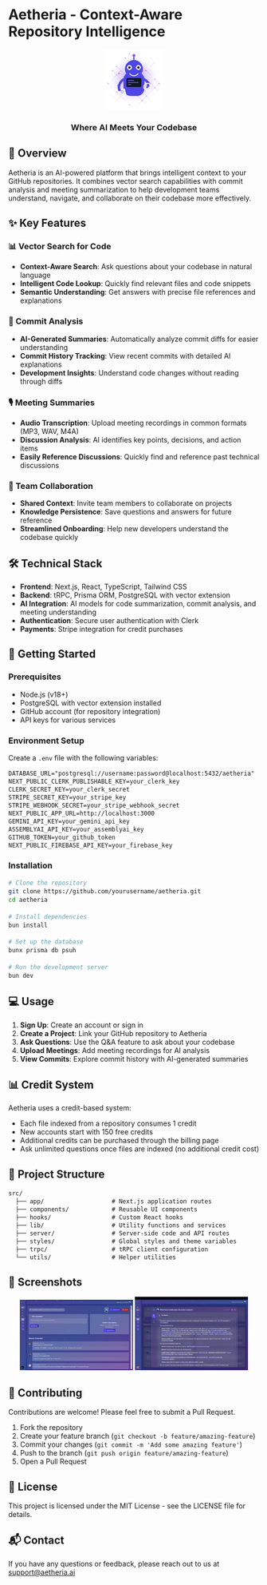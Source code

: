 # Aetheria - Context-Aware Repository Intelligence

<div align="center">
  <img src="/public/aetheria-logo.svg" alt="Aetheria Logo" width="120" />
  <h3>Where AI Meets Your Codebase</h3>
</div>

## 🌟 Overview

Aetheria is an AI-powered platform that brings intelligent context to your GitHub repositories. It combines vector search capabilities with commit analysis and meeting summarization to help development teams understand, navigate, and collaborate on their codebase more effectively.

## ✨ Key Features

### 📊 Vector Search for Code

- **Context-Aware Search**: Ask questions about your codebase in natural language
- **Intelligent Code Lookup**: Quickly find relevant files and code snippets
- **Semantic Understanding**: Get answers with precise file references and explanations

### 📝 Commit Analysis

- **AI-Generated Summaries**: Automatically analyze commit diffs for easier understanding
- **Commit History Tracking**: View recent commits with detailed AI explanations
- **Development Insights**: Understand code changes without reading through diffs

### 🎙️ Meeting Summaries

- **Audio Transcription**: Upload meeting recordings in common formats (MP3, WAV, M4A)
- **Discussion Analysis**: AI identifies key points, decisions, and action items
- **Easily Reference Discussions**: Quickly find and reference past technical discussions

### 👥 Team Collaboration

- **Shared Context**: Invite team members to collaborate on projects
- **Knowledge Persistence**: Save questions and answers for future reference
- **Streamlined Onboarding**: Help new developers understand the codebase quickly

## 🛠️ Technical Stack

- **Frontend**: Next.js, React, TypeScript, Tailwind CSS
- **Backend**: tRPC, Prisma ORM, PostgreSQL with vector extension
- **AI Integration**: AI models for code summarization, commit analysis, and meeting understanding
- **Authentication**: Secure user authentication with Clerk
- **Payments**: Stripe integration for credit purchases

## 🚀 Getting Started

### Prerequisites

- Node.js (v18+)
- PostgreSQL with vector extension installed
- GitHub account (for repository integration)
- API keys for various services

### Environment Setup

Create a `.env` file with the following variables:

```
DATABASE_URL="postgresql://username:password@localhost:5432/aetheria"
NEXT_PUBLIC_CLERK_PUBLISHABLE_KEY=your_clerk_key
CLERK_SECRET_KEY=your_clerk_secret
STRIPE_SECRET_KEY=your_stripe_key
STRIPE_WEBHOOK_SECRET=your_stripe_webhook_secret
NEXT_PUBLIC_APP_URL=http://localhost:3000
GEMINI_API_KEY=your_gemini_api_key
ASSEMBLYAI_API_KEY=your_assemblyai_key
GITHUB_TOKEN=your_github_token
NEXT_PUBLIC_FIREBASE_API_KEY=your_firebase_key
```

### Installation

```bash
# Clone the repository
git clone https://github.com/yourusername/aetheria.git
cd aetheria

# Install dependencies
bun install

# Set up the database
bunx prisma db psuh

# Run the development server
bun dev
```

## 💻 Usage

1. **Sign Up**: Create an account or sign in
2. **Create a Project**: Link your GitHub repository to Aetheria
3. **Ask Questions**: Use the Q&A feature to ask about your codebase
4. **Upload Meetings**: Add meeting recordings for AI analysis
5. **View Commits**: Explore commit history with AI-generated summaries

## 📊 Credit System

Aetheria uses a credit-based system:
- Each file indexed from a repository consumes 1 credit
- New accounts start with 150 free credits
- Additional credits can be purchased through the billing page
- Ask unlimited questions once files are indexed (no additional credit cost)

## 🔗 Project Structure

```
src/
  ├── app/                   # Next.js application routes
  ├── components/            # Reusable UI components
  ├── hooks/                 # Custom React hooks
  ├── lib/                   # Utility functions and services
  ├── server/                # Server-side code and API routes
  ├── styles/                # Global styles and theme variables
  ├── trpc/                  # tRPC client configuration
  └── utils/                 # Helper utilities
```

## 📸 Screenshots

<div align="center">
  <img src="public/images/dashboard.png" alt="Dashboard" width="45%" />
  <img src="public/images/codeAnalysis.png" alt="Q&A Interface" width="45%" />
</div>

## 🤝 Contributing

Contributions are welcome! Please feel free to submit a Pull Request.

1. Fork the repository
2. Create your feature branch (`git checkout -b feature/amazing-feature`)
3. Commit your changes (`git commit -m 'Add some amazing feature'`)
4. Push to the branch (`git push origin feature/amazing-feature`)
5. Open a Pull Request

## 📄 License

This project is licensed under the MIT License - see the LICENSE file for details.

## 📬 Contact

If you have any questions or feedback, please reach out to us at support@aetheria.ai